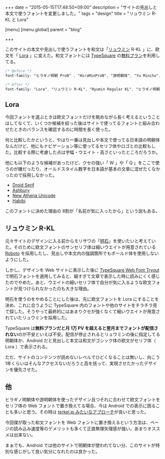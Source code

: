 +++
date = "2015-05-15T17:48:50+09:00"
description = "サイトの見出しと本文で使うフォントを変更しました。"
tags = "design"
title = "リュウミン R-KL と Lora"

[menu]
  [menu.global]
    parent = "blog"

+++

このサイトの本文や見出しで使うフォントを和文は「[リュウミン](https://www.morisawa.co.jp/font/fontlist/details/fontfamily001.html) R-KL 」に、欧文を「 [Lora](http://www.fontsquirrel.com/fonts/lora) 」に変えた。和文フォントには [TypeSquare](https://typesquare.com) の[無料プラン](https://typesquare.com/service/plan)を利用してる。

```css
/* Before */
font-family: "ヒラギノ明朝 ProN" , "HiraMinProN", "游明朝体", "Yu Mincho", serif;

/* After */
font-family: "Lora", "リュウミン R-KL", "Ryumin Regular KL", "ヒラギノ明朝 ProN" , "Hiragino Mincho ProN", "游明朝体", "Yu Mincho", serif;
```

## Lora
今回フォントを選ぶときは欧文フォントだけを眺めながら長く考えるということはしてなくて、いくつか候補を絞った後はサイトで使ってるフォントと組み合わせたときのバランスを確認するのに時間を長く使った。

何と比較したかというと、やはり一番は見出しや本文で使ってる日本語の明朝体なんだけど、他にもナビゲーション等に使ってるセリフ体やロゴとの比較もした。比較する際に考慮した点は字幅・ウエイト・高さといったところだろうか。

他にも以下のような候補があったけど、クセの強い「 W 」や「 Q 」をここで使うのが嫌だったり、オールドスタイル数字を日本語が基本の文章に混ぜたくなかったので採用しなかった。

- [Droid Serif](http://www.fontsquirrel.com/fonts/droid-serif)
- [Ashbury](http://www.fontsquirrel.com/fonts/ashbury)
- [New Athena Unicode](http://www.fontsquirrel.com/fonts/New-Athena-Unicode)
- [Habibi](http://www.fontsquirrel.com/fonts/habibi)

このフォントに決めた理由の 8割が「名前が気に入ったから」という説もある。

## リュウミン R-KL
元々サイトのデザインに入る前からモリサワの「[明石](https://www.morisawa.co.jp/font/fontlist/details/fontfamily021.html)」を使いたいと考えていた。そのために欧文フォントのサンセリフ体は細いウエイトが用意されている [Roboto](http://www.fontsquirrel.com/fonts/roboto) を採用したし、見出しや本文内の強調箇所でもボールド体を使用しないようにした。

しかし、デザインを Web サイトに表示した後に [TypeSquare Web Font Tryout](https://typesquare.com/tryout/) で明石フォントを適用してみると、細すぎて文章で表示した時に読みにくく感じたのでやめた。あと、ウエイトの細いセリフ体で自分が気に入るような欧文フォントが見つけられなかったのも大きな理由。

明石を使うのをやめることにした後は、先に欧文フォントを Lora にすることを決め、これに合うように TypeSquare 内のフォントや他のサイトをチラチラ見て探した。そうやって最終的にはあまりクセが強くなくて細いウエイトが用意されていたリュウミンを採用した。

TypeSquare は**無料プランだと月 1万 PV を超えると翌月までフォントが配信されない**のが不安といえば不安。配信が停止されるとリュウミンの後に指定してる明朝体か、Android だと見出しと本文は和文がゴシック体の欧文がセリフ体（ Lora ）で表示される。

ただ、サイトのコンテンツが読めないレベルでひどくなることは無いし、向こう 1年くらいはそんなアクセスないだろうと高を括って、実現させたかったデザインを優先させた。

## 他
ヒラギノ明朝体や游明朝体を使ったデザイン且つそれに合わせて欧文フォントをセリフ体の Web フォントで置き換えてる場合、今は Android での表示に困ることも多いと思う。その時は [terkel.jp みたいなアプローチ](http://terkel.jp/)が良いと思った。

今回僕が取った和文フォントを Web フォントに置き換えるという方法は、ページの読み込み速度等のデメリットも多くて正直無理矢理感が強い。あまりオススメは出来ない。

まぁでも、Android では他のサイトで明朝体が使われてない分、このサイトが特別な感じがして良い気分になれたのは良かった。
